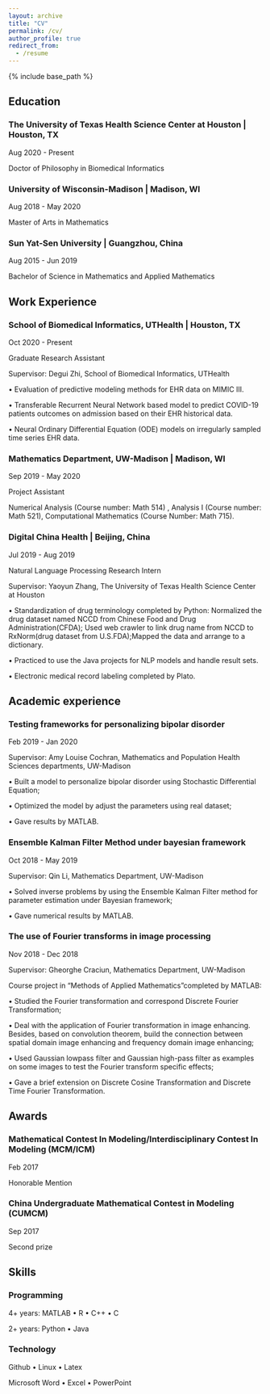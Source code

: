 ```yaml
---
layout: archive
title: "CV"
permalink: /cv/
author_profile: true
redirect_from:
  - /resume
---
```


{% include base_path %}


## Education

### The University of Texas Health Science Center at Houston | Houston, TX                               

Aug 2020 - Present

Doctor of Philosophy in Biomedical Informatics 


### University of Wisconsin-Madison | Madison, WI                               

Aug 2018 - May 2020

Master of Arts in Mathematics


### Sun Yat-Sen University | Guangzhou, China                                      

Aug 2015 - Jun 2019

Bachelor of Science in Mathematics and Applied Mathematics


## Work Experience                                  

### School of Biomedical Informatics, UTHealth | Houston, TX

Oct 2020 - Present

Graduate Research Assistant

Supervisor: Degui Zhi, School of Biomedical Informatics, UTHealth

• Evaluation of predictive modeling methods for EHR data on MIMIC III.

• Transferable Recurrent Neural Network based model to predict COVID-19 patients outcomes on admission based on their EHR historical data.

• Neural Ordinary Differential Equation (ODE) models on irregularly sampled time series EHR data.

### Mathematics Department, UW-Madison | Madison, WI

Sep 2019 - May 2020

Project Assistant

Numerical Analysis (Course number: Math 514) , Analysis I (Course number: Math 521), Computational Mathematics (Course Number: Math 715).                                 
### Digital China Health | Beijing, China 

Jul 2019 - Aug 2019

Natural Language Processing Research Intern

Supervisor: Yaoyun Zhang, The University of Texas Health Science Center at Houston

• Standardization of drug terminology completed by Python: Normalized the drug dataset named NCCD from Chinese Food and Drug Administration(CFDA); Used web crawler to link drug name from NCCD to RxNorm(drug dataset from U.S.FDA);Mapped the data and arrange to a dictionary.

• Practiced to use the Java projects for NLP models and handle result sets.

• Electronic medical record labeling completed by Plato.

## Academic experience

### Testing frameworks for personalizing bipolar disorder                      

Feb 2019 - Jan 2020

Supervisor: Amy Louise Cochran, Mathematics and Population Health Sciences departments, UW-Madison 

• Built a model to personalize bipolar disorder using Stochastic Differential Equation;

• Optimized the model by adjust the parameters using real dataset; 

• Gave results by MATLAB.

### Ensemble Kalman Filter Method under bayesian framework             

Oct 2018 - May 2019

Supervisor: Qin Li, Mathematics Department, UW-Madison 

• Solved inverse problems by using the Ensemble Kalman Filter method for parameter estimation under Bayesian framework; 

• Gave numerical results by MATLAB.

### The use of Fourier transforms in image processing                           

Nov 2018 - Dec 2018

Supervisor: Gheorghe Craciun,  Mathematics Department, UW-Madison

Course project in “Methods of Applied Mathematics”completed by MATLAB: 

• Studied the Fourier transformation and correspond Discrete Fourier Transformation;

• Deal with the application of Fourier transformation in image enhancing. Besides, based on convolution theorem, build the connection between spatial domain image enhancing and frequency domain image enhancing;

• Used Gaussian lowpass filter and Gaussian high-pass filter as examples on some images to test the Fourier transform specific effects;

• Gave a brief extension on Discrete Cosine Transformation and Discrete Time Fourier Transformation. 

## Awards

### Mathematical Contest In Modeling/Interdisciplinary Contest In Modeling (MCM/ICM)

Feb 2017 

Honorable Mention 

### China Undergraduate Mathematical Contest in Modeling (CUMCM)

Sep 2017 

Second prize

## Skills

### Programming

4+ years: MATLAB • R • C++ • C

2+ years: Python • Java

### Technology

Github • Linux • Latex

Microsoft Word • Excel • PowerPoint
